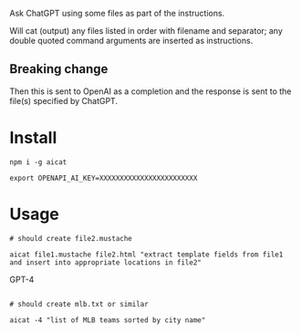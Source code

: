 Ask ChatGPT using some files as part of the instructions.

Will cat (output) any files listed in order with filename and separator; any double quoted command arguments are inserted as instructions.

## Breaking change

Then this is sent to OpenAI as a completion and the response is sent to the file(s) specified by ChatGPT.

# Install

```shell
npm i -g aicat

export OPENAPI_AI_KEY=XXXXXXXXXXXXXXXXXXXXXXXX
```

# Usage

```shell
# should create file2.mustache

aicat file1.mustache file2.html "extract template fields from file1 and insert into appropriate locations in file2"
```

GPT-4

```shell

# should create mlb.txt or similar

aicat -4 "list of MLB teams sorted by city name"
```


